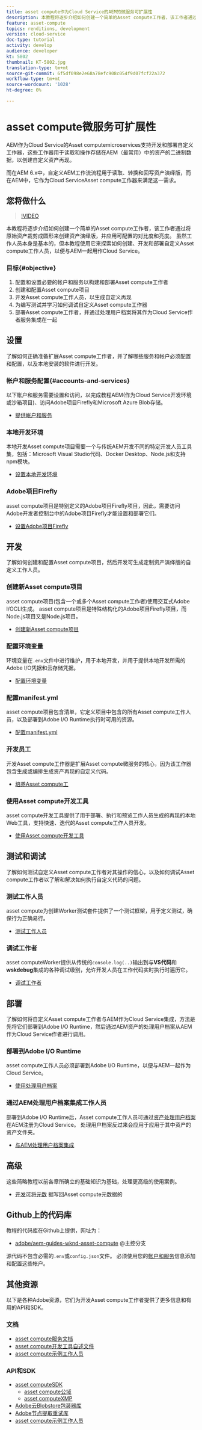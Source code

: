 ```yaml
---
title: asset compute作为Cloud Service的AEM的微服务可扩展性
description: 本教程将逐步介绍如何创建一个简单的Asset compute工作者，该工作者通过将原始资产裁剪成圆形来创建资产演绎版，并应用可配置的对比度和亮度。 虽然工作人员本身是基本的，但本教程使用它来探索如何创建、开发和部署自定义Asset compute工作人员，以便与AEM一起用作Cloud Service。
feature: asset-compute
topics: renditions, development
version: cloud-service
doc-type: tutorial
activity: develop
audience: developer
kt: 5802
thumbnail: KT-5802.jpg
translation-type: tm+mt
source-git-commit: 6f5df098e2e68a78efc908c054f9d07fcf22a372
workflow-type: tm+mt
source-wordcount: '1028'
ht-degree: 0%

---
```



# asset compute微服务可扩展性

AEM作为Cloud Service的Asset computemicroservices支持开发和部署自定义工作器，这些工作器用于读取和操作存储在AEM（最常用）中的资产的二进制数据，以创建自定义资产再现。

而在AEM 6.x中，自定义AEM工作流流程用于读取、转换和回写资产演绎版，而在AEM中，它作为Cloud ServiceAsset compute工作器来满足这一需求。

## 您将做什么

>[!VIDEO](https://video.tv.adobe.com/v/40965?quality=12&learn=on)

本教程将逐步介绍如何创建一个简单的Asset compute工作者，该工作者通过将原始资产裁剪成圆形来创建资产演绎版，并应用可配置的对比度和亮度。 虽然工作人员本身是基本的，但本教程使用它来探索如何创建、开发和部署自定义Asset compute工作人员，以便与AEM一起用作Cloud Service。

### 目标{#objective}

1. 配置和设置必要的帐户和服务以构建和部署Asset compute工作者
1. 创建和配置Asset compute项目
1. 开发Asset compute工作人员，以生成自定义再现
1. 为编写测试并学习如何调试自定义Asset compute工作器
1. 部署Asset compute工作者，并通过处理用户档案将其作为Cloud Service作者服务集成在一起

## 设置

了解如何正确准备扩展Asset compute工作者，并了解哪些服务和帐户必须配置和配置，以及本地安装的软件进行开发。

### 帐户和服务配置{#accounts-and-services}

以下帐户和服务需要设置和访问，以完成教程AEM(作为Cloud Service开发环境或沙箱项目)、访问Adobe项目Firefly和Microsoft Azure Blob存储。

+ [提供帐户和服务](./set-up/accounts-and-services.md)

### 本地开发环境

本地开发Asset compute项目需要一个与传统AEM开发不同的特定开发人员工具集，包括：Microsoft Visual Studio代码、Docker Desktop、Node.js和支持npm模块。

+ [设置本地开发环境](./set-up/development-environment.md)

### Adobe项目Firefly

asset compute项目是特别定义的Adobe项目Firefly项目，因此，需要访问Adobe开发者控制台中的Adobe项目Firefly才能设置和部署它们。

+ [设置Adobe项目Firefly](./set-up/firefly.md)

## 开发

了解如何创建和配置Asset compute项目，然后开发可生成定制资产演绎版的自定义工作人员。

### 创建新Asset compute项目

asset compute项目(包含一个或多个Asset compute工作者)使用交互式Adobe I/OCLI生成。 asset compute项目是特殊结构化的Adobe项目Firefly项目，而Node.js项目又是Node.js项目。

+ [创建新Asset compute项目](./develop/project.md)

### 配置环境变量

环境变量在`.env`文件中进行维护，用于本地开发，并用于提供本地开发所需的Adobe I/O凭据和云存储凭据。

+ [配置环境变量](./develop/environment-variables.md)

### 配置manifest.yml

asset compute项目包含清单，它定义项目中包含的所有Asset compute工作人员，以及部署到Adobe I/O Runtime执行时可用的资源。

+ [配置manifest.yml](./develop/manifest.md)

### 开发员工

开发Asset compute工作器是扩展Asset compute微服务的核心，因为该工作器包含生成或编排生成资产再现的自定义代码。

+ [培养Asset compute工](./develop/worker.md)

### 使用Asset compute开发工具

asset compute开发工具提供了用于部署、执行和预览工作人员生成的再现的本地Web工具，支持快速、迭代的Asset compute工作人员开发。

+ [使用Asset compute开发工具](./develop/development-tool.md)

## 测试和调试

了解如何测试自定义Asset compute工作者对其操作的信心，以及如何调试Asset compute工作者以了解和解决如何执行自定义代码的问题。

### 测试工作人员

asset compute为创建Worker测试套件提供了一个测试框架，用于定义测试，确保行为正确易行。

+ [测试工作人员](./test-debug/test.md)

### 调试工作者

asset computeWorker提供从传统的`console.log(..)`输出到与&#x200B;__VS代码__&#x200B;和&#x200B;__wskdebug__&#x200B;集成的各种调试级别，允许开发人员在工作代码实时执行时遍历它。

+ [调试工作者](./test-debug/debug.md)

## 部署

了解如何将自定义Asset compute工作者与AEM作为Cloud Service集成，方法是先将它们部署到Adobe I/O Runtime，然后通过AEM资产的处理用户档案从AEM作为Cloud Service作者进行调用。

### 部署到Adobe I/O Runtime

asset compute工作人员必须部署到Adobe I/O Runtime，以便与AEM一起作为Cloud Service。

+ [使用处理用户档案](./deploy/runtime.md)

### 通过AEM处理用户档案集成工作人员

部署到Adobe I/O Runtime后，Asset compute工作人员可通过[资产处理用户档案](../../assets/configuring/processing-profiles.md)在AEM注册为Cloud Service。 处理用户档案反过来会应用于应用于其中资产的资产文件夹。

+ [与AEM处理用户档案集成](./deploy/processing-profiles.md)

## 高级

这些简略教程以前各章所确立的基础知识为基础，处理更高级的使用案例。

+ [开发可将元数](./advanced/metadata.md) 据写回Asset compute元数据的

## Github上的代码库

教程的代码库在Github上提供，网址为：

+ [adobe/aem-guides-wknd-asset-compute](https://github.com/adobe/aem-guides-wknd-asset-compute) @主控分支

源代码不包含必需的`.env`或`config.json`文件。 必须使用您的[帐户和服务](#accounts-and-services)信息添加和配置这些帐户。

## 其他资源

以下是各种Adobe资源，它们为开发Asset compute工作者提供了更多信息和有用的API和SDK。

### 文档

+ [asset compute服务文档](https://docs.adobe.com/content/help/en/asset-compute/using/extend/understand-extensibility.html)
+ [asset compute开发工具自述文件](https://github.com/adobe/asset-compute-devtool)
+ [asset compute示例工作人员](https://github.com/adobe/asset-compute-example-workers)

### API和SDK

+ [asset computeSDK](https://github.com/adobe/asset-compute-sdk)
   + [asset compute公域](https://github.com/adobe/asset-compute-commons)
   + [asset computeXMP](https://github.com/adobe/asset-compute-xmp#readme)
+ [Adobe云Blobstore包装器库](https://github.com/adobe/node-cloud-blobstore-wrapper)
+ [Adobe节点提取重试库](https://github.com/adobe/node-fetch-retry)
+ [asset compute示例工作人员](https://github.com/adobe/asset-compute-example-workers)
